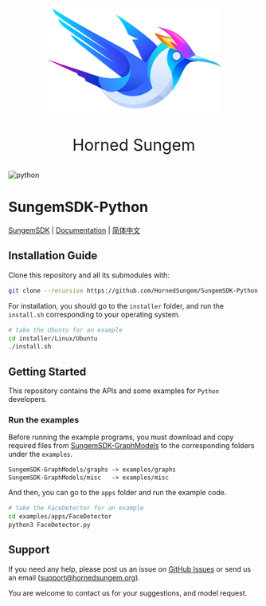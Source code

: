 <div align="center">
    <a href="http://hornedsungem.org/">
        <img src="https://raw.githubusercontent.com/HornedSungem/SungemSDK/master/logo/logo.png" style="max-height:220px"/>
    </a>
    <p style="font-size:xx-large">Horned Sungem</p>
</div>

![python](https://img.shields.io/badge/python-3.x-blue.svg)

# SungemSDK-Python

[SungemSDK] | [Documentation] | [简体中文](README.zh_CN.md)

## Installation Guide

Clone this repository and all its submodules with:

```bash
git clone --recursive https://github.com/HornedSungem/SungemSDK-Python.git
```

For installation, you should go to the `installer` folder, and run the `install.sh` corresponding to your operating system.

```bash
# take the Ubuntu for an example
cd installer/Linux/Ubuntu
./install.sh
```

## Getting Started

This repository contains the APIs and some examples for `Python` developers. 

### Run the examples

Before running the example programs, you must download and copy required files from [SungemSDK-GraphModels][] to the corresponding folders under the `examples`.

```
SungemSDK-GraphModels/graphs -> examples/graphs
SungemSDK-GraphModels/misc   -> examples/misc
```

And then, you can go to the `apps` folder and run the example code.

```bash
# take the FaceDetector for an example
cd examples/apps/FaceDetector
python3 FaceDetector.py
```

## Support

If you need any help, please post us an issue on [GitHub Issues][] or send us an email (support@hornedsungem.org).

You are welcome to contact us for your suggestions, and model request.  


[GitHub Issues]: https://github.com/HornedSungem/SungemSDK-Python/issues
[SungemSDK]: https://github.com/HornedSungem/SungemSDK
[Documentation]: https://hornedsungem.github.io/Docs
[SungemSDK-GraphModels]: https://github.com/HornedSungem/SungemSDK-GraphModels